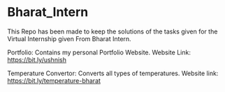 # Bharat_Intern
This Repo has been made to keep the solutions of the tasks given for the Virtual Internship given From Bharat Intern.

Portfolio: Contains my personal Portfolio Website. Website Link: https://bit.ly/ushnish

Temperature Convertor: Converts all types of temperatures. Website link: https://bit.ly/temperature-bharat
